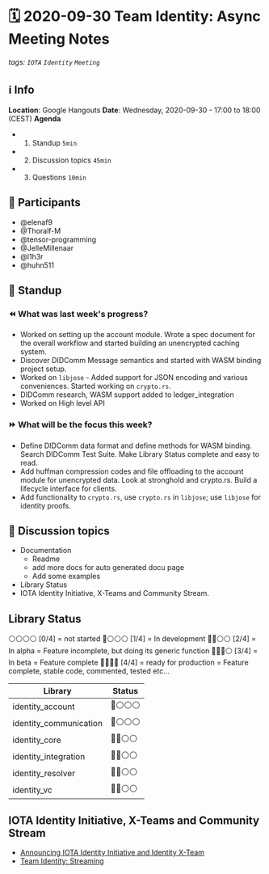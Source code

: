 # 🗓️ 2020-09-30 Team Identity: Async Meeting Notes
###### tags: `IOTA` `Identity` `Meeting`

## ℹ️ Info
**Location**: Google Hangouts
**Date**: Wednesday, 2020-09-30 - 17:00 to 18:00 (CEST) 
**Agenda**
- 1. Standup `5min`
- 2. Discussion topics `45min`
- 3. Questions `10min`

## 👥 Participants
- @elenaf9
- @Thoralf-M
- @tensor-programming
- @JelleMillenaar
- @l1h3r
- @huhn511

## 🙋‍ Standup

### ⏪ What was last week's progress?
- Worked on setting up the account module. Wrote a spec document for the overall workflow and started building an unencrypted caching system. 
- Discover DIDComm Message semantics and started with WASM binding project setup.
- Worked on `libjose` - Added support for JSON encoding and various conveniences. Started working on `crypto.rs`.
- DIDComm research, WASM support added to ledger_integration
- Worked on High level API

### ⏩ What will be the focus this week?
- Define DIDComm data format and define methods for WASM binding. Search DIDComm Test Suite. Make Library Status complete and easy to read.
- Add huffman compression codes and file offloading to the account module for unencrypted data. Look at stronghold and crypto.rs. Build a lifecycle interface for clients. 
- Add functionality to `crypto.rs`, use `crypto.rs` in `libjose`; use `libjose` for identity proofs.

## 💬 Discussion topics
- Documentation
    - Readme
    - add more docs for auto generated docu page
    - Add some examples
- Library Status
- IOTA Identity Initiative, X-Teams and Community Stream.

## Library Status

⚪️⚪️⚪️⚪️ [0/4] = not started
🔵⚪️⚪️⚪️ [1/4] = In development 
🔵🔵⚪️⚪️ [2/4] = In alpha = Feature incomplete, but doing its generic function
🔵🔵🔵⚪️ [3/4] = In beta = Feature complete
🔵🔵🔵🔵 [4/4] = ready for production = Feature complete, stable code, commented, tested etc...


| Library                 | Status    | 
| ----------------------- | --------  | 
| identity_account        |  🔵⚪️⚪️⚪️  | 
| identity_communication  |  🔵⚪️⚪️⚪️  | 
| identity_core           |  🔵🔵⚪️⚪️  | 
| identity_integration    |  🔵🔵⚪️⚪️  | 
| identity_resolver       |  🔵🔵⚪️⚪️  | 
| identity_vc             |  🔵🔵⚪️⚪️  | 

## IOTA Identity Initiative, X-Teams and Community Stream

- [Announcing IOTA Identity Initiative and Identity X-Team](https://hackmd.io/gE-d9UhpRbunb9vz17vztg)
- [Team Identity: Streaming](https://hackmd.io/VL9Un5h6RQaDxCOkk5ZH3Q)
